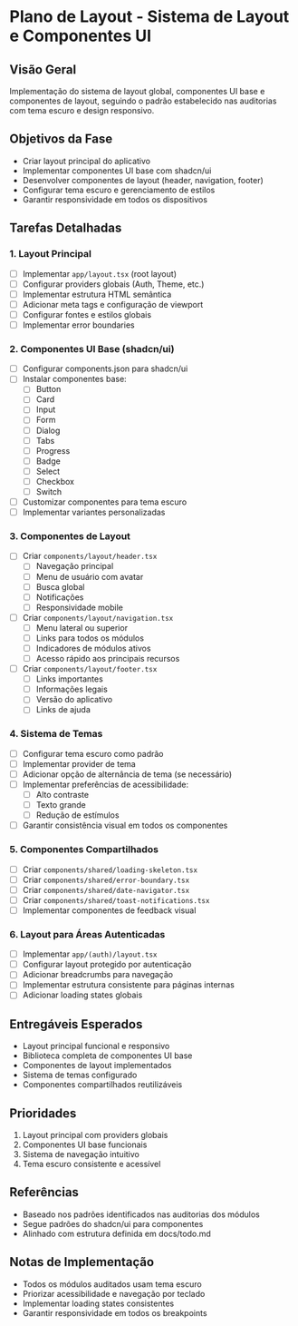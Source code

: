 # Plano de Layout - Sistema de Layout e Componentes UI

## Visão Geral
Implementação do sistema de layout global, componentes UI base e componentes de layout, seguindo o padrão estabelecido nas auditorias com tema escuro e design responsivo.

## Objetivos da Fase
- Criar layout principal do aplicativo
- Implementar componentes UI base com shadcn/ui
- Desenvolver componentes de layout (header, navigation, footer)
- Configurar tema escuro e gerenciamento de estilos
- Garantir responsividade em todos os dispositivos

## Tarefas Detalhadas

### 1. Layout Principal
- [ ] Implementar `app/layout.tsx` (root layout)
- [ ] Configurar providers globais (Auth, Theme, etc.)
- [ ] Implementar estrutura HTML semântica
- [ ] Adicionar meta tags e configuração de viewport
- [ ] Configurar fontes e estilos globais
- [ ] Implementar error boundaries

### 2. Componentes UI Base (shadcn/ui)
- [ ] Configurar components.json para shadcn/ui
- [ ] Instalar componentes base:
  - [ ] Button
  - [ ] Card
  - [ ] Input
  - [ ] Form
  - [ ] Dialog
  - [ ] Tabs
  - [ ] Progress
  - [ ] Badge
  - [ ] Select
  - [ ] Checkbox
  - [ ] Switch
- [ ] Customizar componentes para tema escuro
- [ ] Implementar variantes personalizadas

### 3. Componentes de Layout
- [ ] Criar `components/layout/header.tsx`
  - [ ] Navegação principal
  - [ ] Menu de usuário com avatar
  - [ ] Busca global
  - [ ] Notificações
  - [ ] Responsividade mobile

- [ ] Criar `components/layout/navigation.tsx`
  - [ ] Menu lateral ou superior
  - [ ] Links para todos os módulos
  - [ ] Indicadores de módulos ativos
  - [ ] Acesso rápido aos principais recursos

- [ ] Criar `components/layout/footer.tsx`
  - [ ] Links importantes
  - [ ] Informações legais
  - [ ] Versão do aplicativo
  - [ ] Links de ajuda

### 4. Sistema de Temas
- [ ] Configurar tema escuro como padrão
- [ ] Implementar provider de tema
- [ ] Adicionar opção de alternância de tema (se necessário)
- [ ] Implementar preferências de acessibilidade:
  - [ ] Alto contraste
  - [ ] Texto grande
  - [ ] Redução de estímulos
- [ ] Garantir consistência visual em todos os componentes

### 5. Componentes Compartilhados
- [ ] Criar `components/shared/loading-skeleton.tsx`
- [ ] Criar `components/shared/error-boundary.tsx`
- [ ] Criar `components/shared/date-navigator.tsx`
- [ ] Criar `components/shared/toast-notifications.tsx`
- [ ] Implementar componentes de feedback visual

### 6. Layout para Áreas Autenticadas
- [ ] Implementar `app/(auth)/layout.tsx`
- [ ] Configurar layout protegido por autenticação
- [ ] Adicionar breadcrumbs para navegação
- [ ] Implementar estrutura consistente para páginas internas
- [ ] Adicionar loading states globais

## Entregáveis Esperados
- Layout principal funcional e responsivo
- Biblioteca completa de componentes UI base
- Componentes de layout implementados
- Sistema de temas configurado
- Componentes compartilhados reutilizáveis

## Prioridades
1. Layout principal com providers globais
2. Componentes UI base funcionais
3. Sistema de navegação intuitivo
4. Tema escuro consistente e acessível

## Referências
- Baseado nos padrões identificados nas auditorias dos módulos
- Segue padrões do shadcn/ui para componentes
- Alinhado com estrutura definida em docs/todo.md

## Notas de Implementação
- Todos os módulos auditados usam tema escuro
- Priorizar acessibilidade e navegação por teclado
- Implementar loading states consistentes
- Garantir responsividade em todos os breakpoints